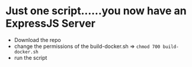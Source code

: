 # Just one script......you now have an ExpressJS Server
- Download the repo
- change the permissions of the build-docker.sh => ```chmod 700 build-docker.sh```
- run the script

